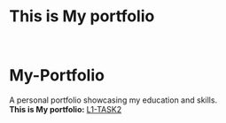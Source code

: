 <b>This is My portfolio</b>
</br></br>
=======
# My-Portfolio
A personal portfolio showcasing my education and skills.
</br><b>This is My portfolio:</b>
[L1-TASK2](https://janki-vallabham.github.io/My-Portfolio/)

